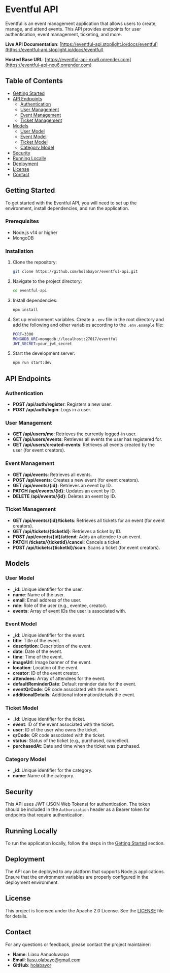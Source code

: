 # Eventful API

Eventful is an event management application that allows users to create, manage, and attend events. This API provides endpoints for user authentication, event management, ticketing, and more.

**Live API Documentation**: [https://eventful-api.stoplight.io/docs/eventful](https://eventful-api.stoplight.io/docs/eventful)

**Hosted Base URL**: [https://eventful-api-nxu6.onrender.com](https://eventful-api-nxu6.onrender.com)

## Table of Contents

- [Getting Started](#getting-started)
- [API Endpoints](#api-endpoints)
  - [Authentication](#authentication)
  - [User Management](#user-management)
  - [Event Management](#event-management)
  - [Ticket Management](#ticket-management)
- [Models](#models)
  - [User Model](#user-model)
  - [Event Model](#event-model)
  - [Ticket Model](#ticket-model)
  - [Category Model](#category-model)
- [Security](#security)
- [Running Locally](#running-locally)
- [Deployment](#deployment)
- [License](#license)
- [Contact](#contact)


## Getting Started

To get started with the Eventful API, you will need to set up the environment, install dependencies, and run the application.

### Prerequisites

- Node.js v14 or higher
- MongoDB

### Installation

1. Clone the repository:

   ```bash
   git clone https://github.com/holabayor/eventful-api.git
   ```

2. Navigate to the project directory:

   ```bash
   cd eventful-api
   ```

3. Install dependencies:

   ```bash
   npm install
   ```

4. Set up environment variables. Create a `.env` file in the root directory and add the following and other variables according to the `.env.example` file:

   ```bash
   PORT=3300
   MONGODB_URI=mongodb://localhost:27017/eventful
   JWT_SECRET=your_jwt_secret
   ```

5. Start the development server:

   ```bash
   npm run start:dev
   ```

## API Endpoints

### Authentication

- **POST /api/auth/register**: Registers a new user.
- **POST /api/auth/login**: Logs in a user.

### User Management

- **GET /api/users/me**: Retrieves the currently logged-in user.
- **GET /api/users/events**: Retrieves all events the user has registered for.
- **GET /api/users/created-events**: Retrieves all events created by the user (for event creators).

### Event Management

- **GET /api/events**: Retrieves all events.
- **POST /api/events**: Creates a new event (for event creators).
- **GET /api/events/{id}**: Retrieves an event by ID.
- **PATCH /api/events/{id}**: Updates an event by ID.
- **DELETE /api/events/{id}**: Deletes an event by ID.

### Ticket Management

- **GET /api/events/{id}/tickets**: Retrieves all tickets for an event (for event creators).
- **GET /api/tickets/{ticketId}**: Retrieves a ticket by ID.
- **POST /api/events/{id}/attend**: Adds an attendee to an event.
- **PATCH /tickets/{ticketId}/cancel**: Cancels a ticket.
- **POST /api/tickets/{ticketId}/scan**: Scans a ticket (for event creators).

## Models

### User Model

- **\_id**: Unique identifier for the user.
- **name**: Name of the user.
- **email**: Email address of the user.
- **role**: Role of the user (e.g., eventee, creator).
- **events**: Array of event IDs the user is associated with.

### Event Model

- **\_id**: Unique identifier for the event.
- **title**: Title of the event.
- **description**: Description of the event.
- **date**: Date of the event.
- **time**: Time of the event.
- **imageUrl**: Image banner of the event.
- **location**: Location of the event.
- **creator**: ID of the event creator.
- **attendees**: Array of attendees for the event.
- **defaultReminderDate**: Default reminder date for the event.
- **eventQrCode**: QR code associated with the event.
- **additionalDetails**: Additional information/details the event.

### Ticket Model

- **\_id**: Unique identifier for the ticket.
- **event**: ID of the event associated with the ticket.
- **user**: ID of the user who owns the ticket.
- **qrCode**: QR code associated with the ticket.
- **status**: Status of the ticket (e.g., purchased, cancelled).
- **purchasedAt**: Date and time when the ticket was purchased.

### Category Model

- **\_id**: Unique identifier for the category.
- **name**: Name of the category.

## Security

This API uses JWT (JSON Web Tokens) for authentication. The token should be included in the `Authorization` header as a Bearer token for endpoints that require authentication.

## Running Locally

To run the application locally, follow the steps in the [Getting Started](#getting-started) section.

## Deployment

The API can be deployed to any platform that supports Node.js applications. Ensure that the environment variables are properly configured in the deployment environment.

## License

This project is licensed under the Apache 2.0 License. See the [LICENSE](http://www.apache.org/licenses/LICENSE-2.0.html) file for details.

## Contact

For any questions or feedback, please contact the project maintainer:

- **Name**: Liasu Aanuoluwapo
- **Email**: liasu.olabayo@gmail.com
- **GitHub**: [holabayor](https://github.com/holabayor)
